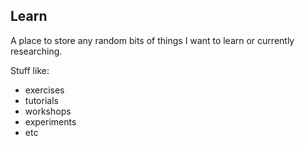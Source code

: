 ## Learn

A place to store any random bits of things I want to learn or currently researching.

Stuff like:

* exercises
* tutorials
* workshops
* experiments
* etc